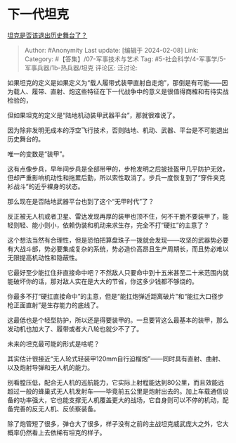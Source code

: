 # 下一代坦克
[坦克是否该退出历史舞台了？](https://www.zhihu.com/question/519889241/answer/3390683839)

> Author: #Anonymity
> Last update: [编辑于 2024-02-08]
> Link:
> Category:  #【答集】/07-军事技术与艺术 
> Tag: #5-社会科学/4-军事学/5-军事兵器/1b-热兵器/坦克
> 评论区:
> 泛讨论:

如果坦克的定义是如果定义为“载人履带式装甲直射自走炮”，那倒是有可能——因为载人、履带、直射、炮这些特征在下一代战争中的意义是很值得商榷和有待实战检验的，

但如果坦克的定义是“陆地机动装甲武器平台”，那就很难说了。

因为除非发明无成本的浮空飞行技术，否则陆地、机动、武器、平台是不可能退出历史舞台的。

唯一的变数是“装甲”。

这有点像步兵，早年间步兵是全部带甲的，步枪发明之后披挂盔甲几乎防护无效，但却严重影响机动性和拖累后勤，所以索性取消了。步兵一度恢复到了“穿件夹克衫战斗”的近乎裸身的状态。

那么现在是否陆地武器平台也到了这个“无甲时代”了？

反正被无人机或者卫星、雷达发现再厚的装甲也顶不住，何不干脆不要装甲了，能轻则轻、能小则小，依赖伪装和机动来求生存，完全不打“硬扛”的主意了？

这个想法当然有合理性，但是恐怕把算盘珠子一拨就会发现——攻坚的武器势必要有大战斗部，势必要集成复杂的系统，势必造价高昂且生产周期长，而且势必难以无限提高机动性和隐蔽性。

它最好至少能扛住非直接命中吧？不然敌人只要命中到十五米甚至二十米范围内就能破坏你的话，那对敌人实在是大大的节省，你这多少钱都不够烧的。

你最多不打“硬扛直接命中”的主意，但是“能扛炮弹近距离破片”和“能扛大口径步枪正面直射”是生存能力的底线了。

这最低也是个轻型防护，所以还是得要装甲的。一旦要背这么最基本的装甲，那么发动机也加大了、履带或者大八轮也就少不了了。

未来的坦克最可能的形式是啥呢？

其实估计很接近“无人轮式轻装甲120mm自行迫榴炮”——同时具有直射、曲射、以及炮射导弹和无人机的能力。

别看膛压低，配合无人机的巡航能力，它实际上射程能达到80公里，而且效能远超过一般的蜂巢式无人机发射车——毕竟前五公里是炮射出去的。加上车载通信设备的功率强大，它也能支撑无人机覆盖更大的战场，它自身则可以不停的机动，配备完善的反无人机、反侦察装备。

除了炮管短了很多，弹仓大了很多，样子没有之前的主战坦克威武庞大之外，它大概率仍然看上去依稀有坦克的样子。
